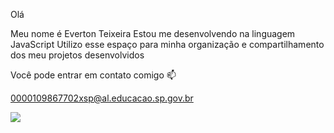 Olá

Meu nome é Everton Teixeira
Estou me desenvolvendo na linguagem JavaScript
Utilizo esse espaço para minha organização e compartilhamento dos meu projetos desenvolvidos

Você pode entrar em contato comigo 📫

0000109867702xsp@al.educacao.sp.gov.br

![](https://media.giphy.com/media/d4pomQ0vY55WE/giphy.gif?cid=790b7611i2szj6x9dfnapovcswkp5gi4qmy6vh9chqbeuakh&ep=v1_gifs_search&rid=giphy.gif&ct=g)
